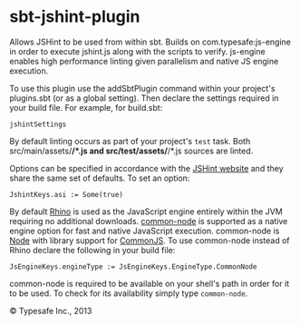 sbt-jshint-plugin
=================

Allows JSHint to be used from within sbt. Builds on com.typesafe:js-engine in order to execute jshint.js
along with the scripts to verify. js-engine enables high performance linting given parallelism and native
JS engine execution.

To use this plugin use the addSbtPlugin command within your project's plugins.sbt (or as a global setting). Then
declare the settings required in your build file. For example, for build.sbt:

    jshintSettings

By default linting occurs as part of your project's `test` task. Both src/main/assets/**/*.js and
src/test/assets/**/*.js sources are linted.

Options can be specified in accordance with the
[JSHint website](http://www.jshint.com/) and they share the same set of defaults. To set an option:

    JshintKeys.asi := Some(true)

By default [Rhino](https://developer.mozilla.org/en/docs/Rhino) is used as the JavaScript engine entirely within
the JVM requiring no additional downloads.
[common-node](http://olegp.github.io/common-node//) is supported as a native engine option for fast and native JavaScript execution.
common-node is [Node](http://nodejs.org/) with library support for [CommonJS](http://wiki.commonjs.org/wiki/CommonJS).
To use common-node instead of Rhino declare the following in your build file:

    JsEngineKeys.engineType := JsEngineKeys.EngineType.CommonNode

common-node is required to be available on your shell's path in order for it to be used. To check for its availability
simply type `common-node`.

&copy; Typesafe Inc., 2013